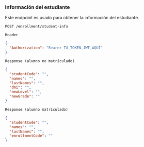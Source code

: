 ### Información del estudiante
Este endpoint es usado para obtener la información del estudiante.

```http
POST /enrollment/student-info
```
`Header`
```json
{
  "Authorization": "Bearer TU_TOKEN_JWT_AQUÍ"
}
```

`Response (alumno no matrículado)`
```json
{
  "studentCode": "",
  "names": "",
  "lastNames": "",
  "dni": "",
  "newLevel": "",
  "newGrade": ""
}
```

`Response (alumno matrículado)`
```json
{
  "studentCode": "",
  "names": "",
  "lastNames": "",
  "enrollmentCode": ""
}
```